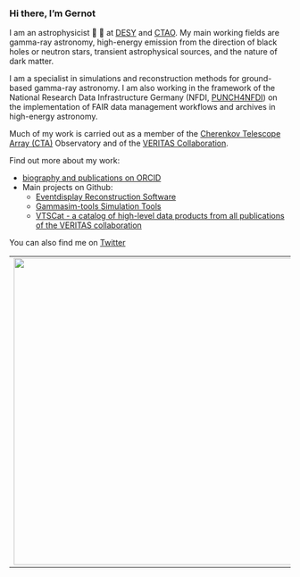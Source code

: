 ### Hi there, I’m Gernot

I am an astrophysicist 🔭 🔭 at [DESY](https://astroparticle-physics.desy.de) and [CTAO](https://www.cta-observatory.org). My main working fields are gamma-ray astronomy, high-energy emission from the direction of black holes or neutron stars, transient astrophysical sources, and the nature of dark matter. 

I am a specialist in simulations and reconstruction methods for ground-based gamma-ray astronomy. I am also working in the framework of the National Research Data Infrastructure Germany (NFDI, [PUNCH4NFDI](https://www.punch4nfdi.de/)) on the implementation of FAIR data management workflows and archives in high-energy astronomy.

Much of my work is carried out as a member of the [Cherenkov Telescope Array (CTA)](https://www.cta-observatory.org) Observatory and of the [VERITAS Collaboration](https://veritas.sao.arizona.edu).

Find out more about my work:
- [biography and publications on ORCID](https://orcid.org/0000-0001-9868-4700)
- Main projects on Github:
	- [Eventdisplay Reconstruction Software](https://github.com/Eventdisplay)
	- [Gammasim-tools Simulation Tools](https://github.com/gammasim)
	- [VTSCat - a catalog of high-level data products from all publications of the VERITAS collaboration](https://github.com/VERITAS-Observatory/VERITAS-VTSCat)

You can also find me on [Twitter](https://twitter.com/GernotMaier)

<center>
  <table>
  <tr>
      <td><img width="550px" align="left" src="https://github-readme-stats.vercel.app/api?username=gernotmaier&show_icons=true&hide_border=true&count_private=true&layout=compact" /></td>
</tr>   
</table>
</center>
